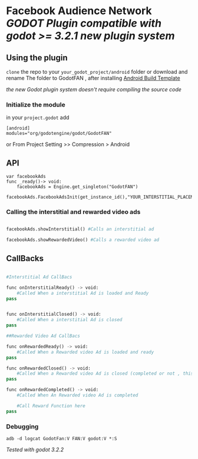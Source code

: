 # Facebook Audience Network *GODOT Plugin compatible with godot >= 3.2.1 new plugin system*

## Using the plugin

`clone` the repo to your `your_godot_project/android` folder or download and rename The folder to GodotFAN , after installing [Android Build Template](https://docs.godotengine.org/en/stable/getting_started/workflow/export/android_custom_build.html)

*the new Godot plugin system doesn't require compiling the source code*


### Initialize the module
in your `project.godot` add 
```
[android]
modules="org/godotengine/godot/GodotFAN"
```
or From Project Setting >> Compression > Android

## API 
```gdscript
var facebookAds
func _ready()-> void:
	facebookAds = Engine.get_singleton("GodotFAN")
	facebookAds.FacebookAdsInit(get_instance_id(),"YOUR_INTERSTITIAL_PLACEMENT_id","YOUR_REWARDED_VIDEO_PLACEMENT_id")
```

### Calling the interstitial and rewarded video ads

```python

facebookAds.showInterstitial() #Calls an interstitial ad

facebookAds.showRewardedVideo() #Calls a rewarded video ad

```

## CallBacks

```python

#Interstitial Ad CallBacs

func onInterstitialReady() -> void:
	#Called When a interstitial Ad is loaded and Ready
pass


func onInterstitialClosed() -> void:
	#Called When a interstitial Ad is closed
pass

##Rewarded Video Ad CallBacs

func onRewardedReady() -> void:
	#Called When a Rewarded video Ad is loaded and ready
pass

func onRewardedClosed() -> void:
	#Called When a Rewarded video Ad is closed (completed or not , this only detects the close action)
pass

func onRewardedCompleted() -> void:
	#Called When An Rewarded video Ad is completed

	#Call Reward Function here
pass


```

### Debugging

`adb -d logcat GodotFan:V FAN:V godot:V *:S`

*Tested with godot 3.2.2*

